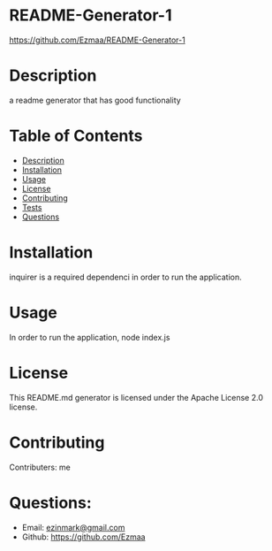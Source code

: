 # README-Generator-1
https://github.com/Ezmaa/README-Generator-1
# Description
a readme generator that has good functionality
# Table of Contents
* [Description](#description)
* [Installation](#installation)
* [Usage](#usage)
* [License](#license)
* [Contributing](#contributing)
* [Tests](#tests)
* [Questions](#questions)
# Installation 
inquirer is a required dependenci in order to run the application.
# Usage
In order to run the application, node index.js
# License 
This README.md generator is licensed under the Apache License 2.0 license.
# Contributing 
Contributers: me
# Questions:
* Email: ezinmark@gmail.com
* Github: https://github.com/Ezmaa

